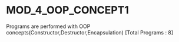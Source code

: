 # MOD_4_OOP_CONCEPT1

Programs are performed with OOP concepts(Constructor,Destructor,Encapsulation) [Total Programs : 8]
